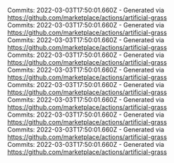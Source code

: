 Commits: 2022-03-03T17:50:01.660Z - Generated via https://github.com/marketplace/actions/artificial-grass
<br>
Commits: 2022-03-03T17:50:01.660Z - Generated via https://github.com/marketplace/actions/artificial-grass
<br>
Commits: 2022-03-03T17:50:01.660Z - Generated via https://github.com/marketplace/actions/artificial-grass
<br>
Commits: 2022-03-03T17:50:01.660Z - Generated via https://github.com/marketplace/actions/artificial-grass
<br>
Commits: 2022-03-03T17:50:01.660Z - Generated via https://github.com/marketplace/actions/artificial-grass
<br>
Commits: 2022-03-03T17:50:01.660Z - Generated via https://github.com/marketplace/actions/artificial-grass
<br>
Commits: 2022-03-03T17:50:01.660Z - Generated via https://github.com/marketplace/actions/artificial-grass
<br>
Commits: 2022-03-03T17:50:01.660Z - Generated via https://github.com/marketplace/actions/artificial-grass
<br>
Commits: 2022-03-03T17:50:01.660Z - Generated via https://github.com/marketplace/actions/artificial-grass
<br>
Commits: 2022-03-03T17:50:01.660Z - Generated via https://github.com/marketplace/actions/artificial-grass
<br>
